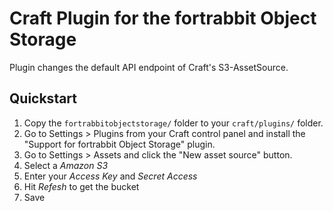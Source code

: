 # Craft Plugin for the fortrabbit Object Storage

Plugin changes the default API endpoint of Craft's S3-AssetSource.


## Quickstart

1. Copy the `fortrabbitobjectstorage/` folder to your `craft/plugins/` folder.
2. Go to Settings > Plugins from your Craft control panel and install the "Support for fortrabbit Object Storage" plugin.
3. Go to Settings > Assets and click the "New asset source" button.
4. Select a *Amazon S3*
5. Enter your *Access Key* and *Secret Access*
6. Hit *Refesh* to get the bucket
7. Save

